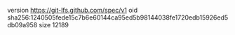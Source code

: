 version https://git-lfs.github.com/spec/v1
oid sha256:1240505fede15c7b6e60144ca95ed5b98144038fe1720edb15926ed5db09a958
size 12189
